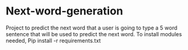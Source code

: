 # Next-word-generation
Project to predict the next word that a user is going to type a 5 word sentence that will be used to predict the next word.
To install modules needed,
Pip install -r requirements.txt
